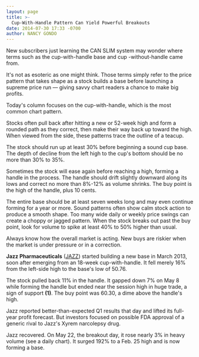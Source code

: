 ```yaml
---
layout: page
title: >-
  Cup-With-Handle Pattern Can Yield Powerful Breakouts
date: 2014-07-30 17:33 -0700
author: NANCY GONDO
---
```





New subscribers just learning the CAN SLIM system may wonder where terms such as the cup-with-handle base and cup -without-handle came from.

  

It's not as esoteric as one might think. Those terms simply refer to the price pattern that takes shape as a stock builds a base before launching a supreme price run — giving savvy chart readers a chance to make big profits.

  

Today's column focuses on the cup-with-handle, which is the most common chart pattern.

  

Stocks often pull back after hitting a new or 52-week high and form a rounded path as they correct, then make their way back up toward the high. When viewed from the side, these patterns trace the outline of a teacup.

  

The stock should run up at least 30% before beginning a sound cup base. The depth of decline from the left high to the cup's bottom should be no more than 30% to 35%.

  

Sometimes the stock will ease again before reaching a high, forming a handle in the process. The handle should drift slightly downward along its lows and correct no more than 8%-12% as volume shrinks. The buy point is the high of the handle, plus 10 cents.

  

The entire base should be at least seven weeks long and may even continue forming for a year or more. Sound patterns often show calm stock action to produce a smooth shape. Too many wide daily or weekly price swings can create a choppy or jagged pattern. When the stock breaks out past the buy point, look for volume to spike at least 40% to 50% higher than usual.

  

Always know how the overall market is acting. New buys are riskier when the market is under pressure or in a correction.

  

**Jazz Pharmaceuticals** ([JAZZ](https://research.investors.com/quote.aspx?symbol=JAZZ)) started building a new base in March 2013, soon after emerging from an 18-week cup-with-handle. It fell merely 16% from the left-side high to the base's low of 50.76.

  

The stock pulled back 11% in the handle. It gapped down 7% on May 8 while forming the handle but ended near the session high in huge trade, a sign of support **(1)**. The buy point was 60.30, a dime above the handle's high.

  

Jazz reported better-than-expected Q1 results that day and lifted its full-year profit forecast. But investors focused on possible FDA approval of a generic rival to Jazz's Xyrem narcolepsy drug.

  

Jazz recovered. On May 22, the breakout day, it rose nearly 3% in heavy volume (see a daily chart). It surged 192% to a Feb. 25 high and is now forming a base.




